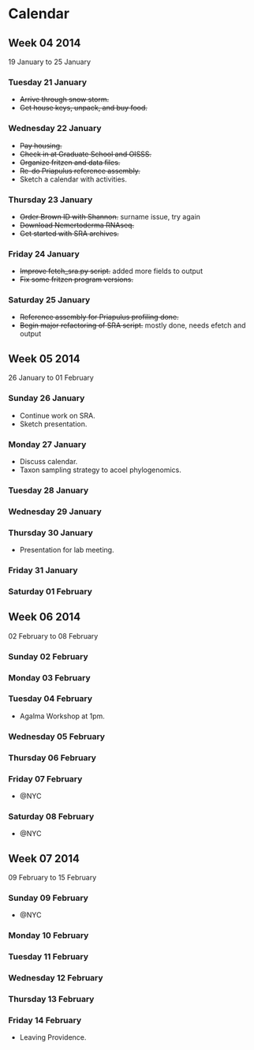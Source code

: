 Calendar
========


Week 04 2014
------------
19 January to 25 January

### Tuesday 21 January

- ~~Arrive through snow storm.~~
- ~~Get house keys, unpack, and buy food.~~

### Wednesday 22 January

- ~~Pay housing.~~
- ~~Check in at Graduate School and OISSS.~~
- ~~Organize fritzen and data files.~~
- ~~Re-do Priapulus reference assembly.~~
- Sketch a calendar with activities.

### Thursday 23 January

- ~~Order Brown ID with Shannon.~~ surname issue, try again
- ~~Download Nemertoderma RNAseq.~~
- ~~Get started with SRA archives.~~

### Friday 24 January

- ~~Improve fetch_sra.py script.~~ added more fields to output
- ~~Fix some fritzen program versions.~~

### Saturday 25 January

- ~~Reference assembly for Priapulus profiling done.~~
- ~~Begin major refactoring of SRA script.~~ mostly done, needs efetch and
  output


Week 05 2014
------------
26 January to 01 February

### Sunday 26 January

- Continue work on SRA.
- Sketch presentation.

### Monday 27 January

- Discuss calendar.
- Taxon sampling strategy to acoel phylogenomics.

### Tuesday 28 January


### Wednesday 29 January


### Thursday 30 January

- Presentation for lab meeting.

### Friday 31 January


### Saturday 01 February



Week 06 2014
------------
02 February to 08 February

### Sunday 02 February


### Monday 03 February


### Tuesday 04 February

- Agalma Workshop at 1pm.

### Wednesday 05 February


### Thursday 06 February


### Friday 07 February

- @NYC

### Saturday 08 February

- @NYC


Week 07 2014
------------
09 February to 15 February

### Sunday 09 February

- @NYC

### Monday 10 February


### Tuesday 11 February


### Wednesday 12 February


### Thursday 13 February


### Friday 14 February
- Leaving Providence.


